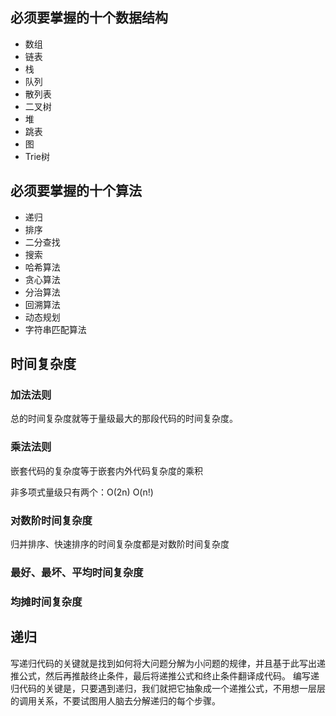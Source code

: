 ## 必须要掌握的十个数据结构

* 数组
* 链表 
* 栈
* 队列
* 散列表
* 二叉树 
* 堆
* 跳表
* 图
* Trie树

## 必须要掌握的十个算法

* 递归 
* 排序
* 二分查找 
* 搜索 
* 哈希算法
* 贪心算法
* 分治算法
* 回溯算法 
* 动态规划
* 字符串匹配算法

## 时间复杂度

### 加法法则

总的时间复杂度就等于量级最大的那段代码的时间复杂度。

### 乘法法则

嵌套代码的复杂度等于嵌套内外代码复杂度的乘积

非多项式量级只有两个：O(2n) O(n!)

### 对数阶时间复杂度
归并排序、快速排序的时间复杂度都是对数阶时间复杂度

### 最好、最坏、平均时间复杂度

### 均摊时间复杂度

## 递归

写递归代码的关键就是找到如何将大问题分解为小问题的规律，并且基于此写出递推公式，然后再推敲终止条件，最后将递推公式和终止条件翻译成代码。
编写递归代码的关键是，只要遇到递归，我们就把它抽象成一个递推公式，不用想一层层的调用关系，不要试图用人脑去分解递归的每个步骤。


